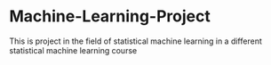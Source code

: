 # Machine-Learning-Project
This is 
project in the field of statistical machine learning in a different statistical machine learning course

